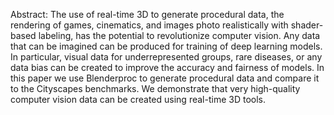 Abstract:
The use of real-time 3D to generate procedural data, the rendering of games, cinematics, and images photo realistically with shader-based labeling, has the potential to revolutionize computer vision. Any data that can be imagined can be produced for training of deep learning models. In particular, visual data for underrepresented groups, rare diseases, or any data bias can be created to improve the accuracy and fairness of models. In this paper we use Blenderproc to generate procedural data and compare it to the Cityscapes benchmarks. We demonstrate that very high-quality computer vision data can be created using real-time 3D tools. 
